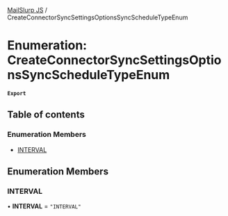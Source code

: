 [MailSlurp JS](../README.md) / CreateConnectorSyncSettingsOptionsSyncScheduleTypeEnum

# Enumeration: CreateConnectorSyncSettingsOptionsSyncScheduleTypeEnum

**`Export`**

## Table of contents

### Enumeration Members

- [INTERVAL](CreateConnectorSyncSettingsOptionsSyncScheduleTypeEnum.md#interval)

## Enumeration Members

### INTERVAL

• **INTERVAL** = ``"INTERVAL"``

